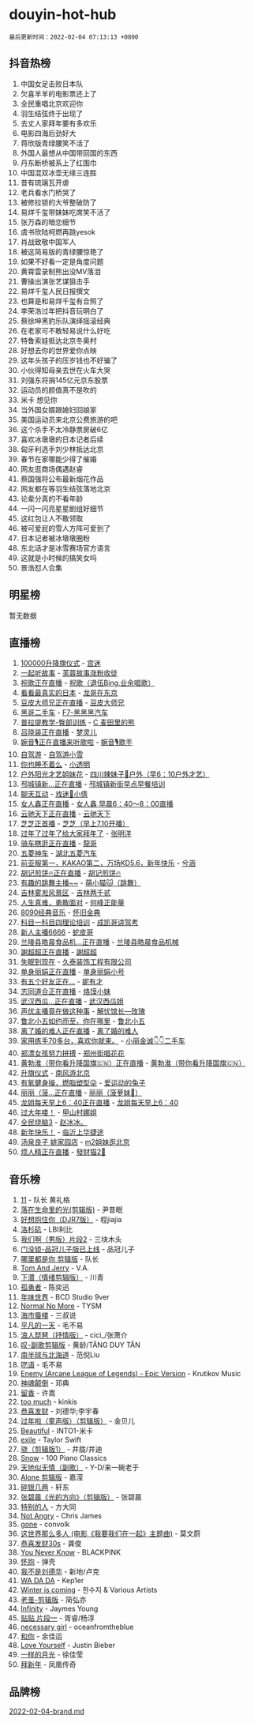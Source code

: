 # douyin-hot-hub

`最后更新时间：2022-02-04 07:13:13 +0800`

## 抖音热榜

1. 中国女足击败日本队
1. 欠喜羊羊的电影票还上了
1. 全民重唱北京欢迎你
1. 羽生结弦终于出现了
1. 去丈人家拜年要有多欢乐
1. 电影四海后劲好大
1. 蒋欣版青绿腰笑不活了
1. 外国人最想从中国带回国的东西
1. 丹东断桥被系上了红围巾
1. 中国混双冰壶无缘三连胜
1. 昔有琉璃瓦开虐
1. 老兵看水门桥哭了
1. 被修拉锁的大爷整破防了
1. 易烊千玺带妹妹吃席笑不活了
1. 张万森的暗恋细节
1. 虞书欣陆柯燃再跳yesok
1. 肖战致敬中国军人
1. 被这简易版的青绿腰惊艳了
1. 如果不好看一定是角度问题
1. 黄霄雲录制熊出没MV落泪
1. 曹操出演张艺谋狙击手
1. 易烊千玺人民日报撰文
1. 也算是和易烊千玺有合照了
1. 李荣浩过年把抖音玩明白了
1. 蔡徐坤黑豹乐队演绎摇滚经典
1. 在老家可不敢轻易说什么好吃
1. 特鲁索娃抵达北京冬奥村
1. 好想去你的世界爱你点映
1. 这年头孩子的压岁钱也不好骗了
1. 小伙得知母亲去世在火车大哭
1. 刘强东将捐145亿元京东股票
1. 运动员的颜值真不是吹的
1. 米卡 想见你
1. 当外国女婿跟媳妇回娘家
1. 美国运动员来北京公费旅游的吧
1. 这个杀手不太冷静票房破6亿
1. 喜欢冰墩墩的日本记者后续
1. 匈牙利选手刘少林抵达北京
1. 春节在家哪能少得了催婚
1. 网友逛商场偶遇赵睿
1. 蔡国强将公布最新烟花作品
1. 网友都在等羽生结弦落地北京
1. 论辈分真的不看年龄
1. 一闪一闪亮星星剧组好细节
1. 这红包让人不敢领取
1. 被可爱屁的雪人方阵可爱到了
1. 日本记者被冰墩墩圈粉
1. 东北话才是冰雪赛场官方语言
1. 这就是小时候的搞笑女吗
1. 景浩怼人合集

## 明星榜

暂无数据

## 直播榜

1. [100000升降旗仪式](https://webcast.amemv.com/webcast/reflow/7060616941152586534) - [宫迷](https://www.iesdouyin.com/share/user/967212239699597?sec_uid=MS4wLjABAAAA1Nqp-7yEP8ur3sL-YUiYmuD0reY7uo_qX5BwM0DogwI)
1. [一起听故事](https://webcast.amemv.com/webcast/reflow/7060622256011103013) - [芙蓉故事涨粉收徒](https://www.iesdouyin.com/share/user/97853293089?sec_uid=MS4wLjABAAAAIjloCXLlw9BzRpglLTpCT4QEB4RsFM8fXD0vgKquiA0)
1. [祝歌正在直播](https://webcast.amemv.com/webcast/reflow/7060596819646106404) - [祝歌（退伍Bing,业余唱歌）](https://www.iesdouyin.com/share/user/1055164156098558?sec_uid=MS4wLjABAAAAgnqiZc8NubfEMuTQVTYK66bjf8dCcSztAb33SQjOOfYySfM4GRVfXbjc5Ip_Gu0r)
1. [看看最真实的日本](https://webcast.amemv.com/webcast/reflow/7060620150065138469) - [龙哥在东京](https://www.iesdouyin.com/share/user/110896236602?sec_uid=MS4wLjABAAAAQuiqEefeav_sbYe73yN_icQ8fnqnf-ny_fEgL-NL0JQ)
1. [豆皮大师兄正在直播](https://webcast.amemv.com/webcast/reflow/7060620887413771039) - [豆皮大师兄](https://www.iesdouyin.com/share/user/1063979932718648?sec_uid=MS4wLjABAAAAujZpL9rGkJudv-n1jC3lNy8BNHSzUSeYwEsyLoo7BFH273Ta2VLqQH_QPGCJ-Xp-)
1. [黑哥二手车](https://webcast.amemv.com/webcast/reflow/7060622058853862174) - [F7-黑黑黑汽车](https://www.iesdouyin.com/share/user/2551312082024228?sec_uid=MS4wLjABAAAAqLWEMhM-cCc0TNBywVLwA1H9JMU1gdSwKp59OgZZpJgUlJUWK3bIwuNU7SSvHclm)
1. [普拉提教学-臀部训练](https://webcast.amemv.com/webcast/reflow/7060622534127323941) - [C 麦田里的熊](https://www.iesdouyin.com/share/user/68259533780?sec_uid=MS4wLjABAAAAMxy4oxbgYqlqAqiVLxglnrmDSFLmBfXj4qzFRp6nSHg)
1. [吕晓装正在直播](https://webcast.amemv.com/webcast/reflow/7060600139307666176) - [梦灵儿](https://www.iesdouyin.com/share/user/77654165635?sec_uid=MS4wLjABAAAA2xSMDjkvGUFWliRIT94s1aI7LyaPmM3JOJbKFAGzITs)
1. [婉音🎙️正在直播来听歌啦](https://webcast.amemv.com/webcast/reflow/7060606034863213327) - [婉音🎙️歌手](https://www.iesdouyin.com/share/user/4468846942749928?sec_uid=MS4wLjABAAAALCR0UGp8JsLUciRY9KTe9_fASASZ6rrCvGyANcB36LlxK-UHUliq5D2KVHPkUMyh)
1. [自驾游](https://webcast.amemv.com/webcast/reflow/7060539594432973575) - [自驾游小雪](https://www.iesdouyin.com/share/user/554598740267195?sec_uid=MS4wLjABAAAAQim2zsvidpksXO64IZ-islLOJ8XBWxmZeatpglXxy0k)
1. [你也睡不着么](https://webcast.amemv.com/webcast/reflow/7060612764447804167) - [小透明](https://www.iesdouyin.com/share/user/83628676677?sec_uid=MS4wLjABAAAA06y3Ctu8QmuefqvUSU7vr0c_ZQnCqB0eaglgkelLTek)
1. [户外阳光才艺姐妹花](https://webcast.amemv.com/webcast/reflow/7060611151424981774) - [四川辣妹子🎤户外（早6：10户外才艺）](https://www.iesdouyin.com/share/user/74895633431?sec_uid=MS4wLjABAAAAQb_dLZhstH9RFs_JXB-E92FoJweS4Y-85UMzU9fldso)
1. [邳城镇新...正在直播](https://webcast.amemv.com/webcast/reflow/7060619682159676167) - [邳城镇新街早点早餐培训](https://www.iesdouyin.com/share/user/78030814423?sec_uid=MS4wLjABAAAAMx8m-ZFB6jcxTs2i10F8dygOUtMBF9HYkCtBQqN55D8)
1. [聊天互动](https://webcast.amemv.com/webcast/reflow/7060617976067787524) - [戏迷💃小倩](https://www.iesdouyin.com/share/user/100701623311?sec_uid=MS4wLjABAAAANf_FgR0tpNktvmC9_Pn-Ru15n2n-DiIbszS5gQknOaA)
1. [女人鑫正在直播](https://webcast.amemv.com/webcast/reflow/7060621599807933187) - [女人鑫 早晨6：40～8：00直播](https://www.iesdouyin.com/share/user/59714697970?sec_uid=MS4wLjABAAAAWuHDUnygqk5XxKnsSmhwa26Hu7p4zZDoiXfO1fiJTJg)
1. [云驰天下正在直播](https://webcast.amemv.com/webcast/reflow/7060620782741162783) - [云驰天下](https://www.iesdouyin.com/share/user/86897469936?sec_uid=MS4wLjABAAAAnfuQQIuqNhU_FhPuCaQ2cFSue1I435JDyx65kuaXxCw)
1. [芝芝正首播](https://webcast.amemv.com/webcast/reflow/7060615572626639629) - [芝芝（早上7.10开播）](https://www.iesdouyin.com/share/user/61020438793?sec_uid=MS4wLjABAAAA3HWXrOjkbYzTz3elDifn6ZnuPDxyNknpphesDhjpy6Y)
1. [过年了过年了给大家拜年了](https://webcast.amemv.com/webcast/reflow/7060613794610907939) - [张明洋](https://www.iesdouyin.com/share/user/96454343902?sec_uid=MS4wLjABAAAAc3Yx7XQLbhoZv-VBInNQKHsx0LQ7VRuqviIMKqAdKlU)
1. [骑车瞎逛正在直播](https://webcast.amemv.com/webcast/reflow/7060620591497235213) - [龍哥](https://www.iesdouyin.com/share/user/3742327950554632?sec_uid=MS4wLjABAAAAM9XW0o8vZDA-wQdvcYva00DT0yGqvIIV1B1ulrHhINg0yOXIWe6Ew1y3jGBuq2YY)
1. [五菱神车](https://webcast.amemv.com/webcast/reflow/7060621113415469859) - [湖北五菱汽车](https://www.iesdouyin.com/share/user/62788091833?sec_uid=MS4wLjABAAAAK35Yfw1Tr8ILbbiWUIh5cQ358_M_0zTtA6TRiOxibLQ)
1. [前亚服第一，KAKAO第二，万场KD5.6，新年快乐](https://webcast.amemv.com/webcast/reflow/7060550352344517406) - [兮涵](https://www.iesdouyin.com/share/user/71340917330?sec_uid=MS4wLjABAAAAxVK8yWP2vP7yo_n7YkAErPaQGr4UUhk2C66i-JEwX04)
1. [胡记煎饼🔥正在直播](https://webcast.amemv.com/webcast/reflow/7060603850645834496) - [胡记煎饼🔥](https://www.iesdouyin.com/share/user/101432604720?sec_uid=MS4wLjABAAAApxGT6aAF3Z5Pf4HSBrbVue44GWzZ9m7Yqd47kBdMS4c)
1. [有趣的跳舞主播~~](https://webcast.amemv.com/webcast/reflow/7060618682912787215) - [萌小猫🐱（跳舞）](https://www.iesdouyin.com/share/user/82446620564?sec_uid=MS4wLjABAAAA6gFy7UpbiPQNTyqZEeYB4c5sdvxzz-nMoB4LjK8lEEo)
1. [吉林雾凇风景区](https://webcast.amemv.com/webcast/reflow/7060585227378297632) - [吉林两千贰](https://www.iesdouyin.com/share/user/4124973868265934?sec_uid=MS4wLjABAAAA09BUCrlGnNM0tCvwUzXf1gJHJzM88wnf2CG81VARbP3iqufre3ZhwsuCnXymOUvM)
1. [人生真难，勇敢面对](https://webcast.amemv.com/webcast/reflow/7060611844385344289) - [何峰正能量](https://www.iesdouyin.com/share/user/73895371249?sec_uid=MS4wLjABAAAAlYtfJYg0EBsirLJZ9YMJ97ksb5baHb4KPkK58Bvpsws)
1. [8090经典音乐](https://webcast.amemv.com/webcast/reflow/7060457432434543390) - [怀旧金典](https://www.iesdouyin.com/share/user/59022837049?sec_uid=MS4wLjABAAAARbgzHmp5QN17jBd70d_iU_0Lh2V3YczzLTWdER4AQmc)
1. [科目一科目四理论培训](https://webcast.amemv.com/webcast/reflow/7059292458915498782) - [成凯哥讲驾考](https://www.iesdouyin.com/share/user/3021048341600440?sec_uid=MS4wLjABAAAAn1TPT_GfTlu4dzpr5o19D6TZb7dR-Au57T3hW0qa_TKZ22mRjiKRdZi0V7KBucfT)
1. [新人主播6666](https://webcast.amemv.com/webcast/reflow/7060503662774553352) - [蛇皮哥](https://www.iesdouyin.com/share/user/2947156117302984?sec_uid=MS4wLjABAAAA0RN6cl2oJO-7ZVFPpvSqnMGXIz-vbHW_KpUGm1uwGv42BjGFGTai7iWKwNxQLXyP)
1. [兰陵县皓晨食品机…正在直播](https://webcast.amemv.com/webcast/reflow/7060613297506241318) - [兰陵县皓晨食品机械](https://www.iesdouyin.com/share/user/105686178971?sec_uid=MS4wLjABAAAAoNFUKFy4gUz3H29fF1LQiTlblFyOxfmTiLUZLGHmZ3c)
1. [謝超超正在直播](https://webcast.amemv.com/webcast/reflow/7060590737833970467) - [謝超超](https://www.iesdouyin.com/share/user/58981639666?sec_uid=MS4wLjABAAAANkCGtJjNfcuwQ-IZZiCXvodbSfUYQH0q6uTYvLt9NWw)
1. [失眠到现在](https://webcast.amemv.com/webcast/reflow/7060609982219275048) - [久泰装饰工程有限公司](https://www.iesdouyin.com/share/user/1578515870261006?sec_uid=MS4wLjABAAAA19ECsl7FWhTasUnaFtmkJLwFjZNp97iATz-KUBzNUcyvYp2cls5wck9IifhSJ0bM)
1. [单身丽娟正在直播](https://webcast.amemv.com/webcast/reflow/7060604188539046670) - [单身丽娟小号](https://www.iesdouyin.com/share/user/1143951396969528?sec_uid=MS4wLjABAAAAJO8YGEr8rxguJyV3eWxU1scMRPcb0CDFUn7AaEFmhykb1PO_q2dXkvP2qxaZ8WVj)
1. [有五个好友正在…](https://webcast.amemv.com/webcast/reflow/7060608826029951778) - [妮有才](https://www.iesdouyin.com/share/user/103736518660?sec_uid=MS4wLjABAAAAE7OL0uPCBSFWf-Q63WBaEY8rPc99LsJ-ovfHVt1dKfs)
1. [志同道合正在直播](https://webcast.amemv.com/webcast/reflow/7060575755717167883) - [烙馍小妹](https://www.iesdouyin.com/share/user/80729351553?sec_uid=MS4wLjABAAAAQZqbQzxsn-oDCkm7q_8iHMierXn0VAYDp_EKNoAgEYU)
1. [武汉西瓜…正在直播](https://webcast.amemv.com/webcast/reflow/7060595000383458052) - [武汉西瓜姐](https://www.iesdouyin.com/share/user/654931641245048?sec_uid=MS4wLjABAAAAI6ObQgziArzcfc6958cYWn9S59NaKu0paYDOJsay6kk)
1. [声优主播竟在做这种事](https://webcast.amemv.com/webcast/reflow/7060546657575422720) - [解忧馆长—玫瑰](https://www.iesdouyin.com/share/user/111628560865?sec_uid=MS4wLjABAAAAm9aFG31pl-pveEJak6Yg3hc804D81QSb2sIE0IW86QM)
1. [鲁北小五如约而至，你在哪里](https://webcast.amemv.com/webcast/reflow/7060606327659547392) - [鲁北小五](https://www.iesdouyin.com/share/user/4300886273960880?sec_uid=MS4wLjABAAAArgttO1L6kiVIMD--SjUmE1GaKQyagS19Wo26oPKq0-WZC7-yQDotj_9tzAWaNMr0)
1. [离了婚的难人正在直播](https://webcast.amemv.com/webcast/reflow/7060551357295495939) - [离了婚的难人](https://www.iesdouyin.com/share/user/1859976498517239?sec_uid=MS4wLjABAAAAoWzPzSNiwdHWE_cBceDQV27riTekaABXZi9zKzmv5UcDTOnwDEZzQzURvL-WMAec)
1. [家用练手70多台，喜欢你就来。](https://webcast.amemv.com/webcast/reflow/7060620905155791655) - [小丽金诚👇👇二手车](https://www.iesdouyin.com/share/user/106227624243?sec_uid=MS4wLjABAAAA4M3dIBqBOo0OF7Uom4PmrIFI6wykSac-OITIXyT1EpA)
1. [郑漂女孩努力拼搏](https://webcast.amemv.com/webcast/reflow/7060575233769622305) - [郑州街唱花花](https://www.iesdouyin.com/share/user/64122544716?sec_uid=MS4wLjABAAAAKawz7fNXYuAItyWyZ0Cx8xbKhm9i6Uk7uYyzVaOqXFI)
1. [黄勃淮（带你看升降国旗🇨🇳）正在直播](https://webcast.amemv.com/webcast/reflow/7060619288628955911) - [黄勃淮（带你看升降国旗🇨🇳）](https://www.iesdouyin.com/share/user/848478218486440?sec_uid=MS4wLjABAAAAIV-7D1w-0pGsu8UCOjy3uJF0KAwTKQlOh32qJPgyheE)
1. [升旗仪式](https://webcast.amemv.com/webcast/reflow/7060614302260087583) - [南风游北京](https://www.iesdouyin.com/share/user/1860020240385310?sec_uid=MS4wLjABAAAAMeCmKCoVk_I8Sf2rKQG_7ctW4jPhyXMys1z7cnMsmNsCqvZiokoXSnaL5gx1DJV-)
1. [有氧健身操，燃脂塑型😜](https://webcast.amemv.com/webcast/reflow/7060593369365351209) - [爱运动的兔子](https://www.iesdouyin.com/share/user/99760035539?sec_uid=MS4wLjABAAAA6meG86URh_0hb_YyCQi11V3v8ZMF2z2ubiBd8cF-FBc)
1. [丽丽（菠...正在直播](https://webcast.amemv.com/webcast/reflow/7060526822861048607) - [丽丽（菠萝妹🍍）](https://www.iesdouyin.com/share/user/72524869471?sec_uid=MS4wLjABAAAAWWOWcHu6mpJrDTvuV-UIByQPyVlRoGbUmYtvuGN5FzA)
1. [龙姐每天早上6：40正在直播](https://webcast.amemv.com/webcast/reflow/7060612502110931719) - [龙姐每天早上6：40](https://www.iesdouyin.com/share/user/79495979493?sec_uid=MS4wLjABAAAAYT_iYplZpKt8i_6Tg-Ws2X19086bZ0SzJoh0L1igqFE)
1. [过大年喽！](https://webcast.amemv.com/webcast/reflow/7060616386615249704) - [甲山村娜姐](https://www.iesdouyin.com/share/user/1205517575266668?sec_uid=MS4wLjABAAAA-R20kqSppH7pBgFnboPPd7Yq_TPo6gepy019UPm_MVGcnPWikTxe4fwgNMuYmwzc)
1. [全民烧脑3](https://webcast.amemv.com/webcast/reflow/7060549836432575239) - [赵冰冰。](https://www.iesdouyin.com/share/user/4468881771999613?sec_uid=MS4wLjABAAAABoZfmS7YanTzwWKvRbxGSEW8Tw5_myI9LL6lGZE_rtAUOXHuKbWl8eSuB8fczscj)
1. [新年快乐！](https://webcast.amemv.com/webcast/reflow/7060613869248449315) - [临沂上华捷途](https://www.iesdouyin.com/share/user/53204778228279?sec_uid=MS4wLjABAAAAbj7VblVOCA4qxS4p80ZTA_l4cm_pkgX_qvXK1xnvKx0)
1. [汤泉良子 姚家园店](https://webcast.amemv.com/webcast/reflow/7060619264146885389) - [m2姐妹逛北京](https://www.iesdouyin.com/share/user/3131006045391469?sec_uid=MS4wLjABAAAAjt23RhDkDdJCPITqejF546lKzXaZ0YMRXKN332rOf2hYxK-0_ANIYhwlAVI4kTWj)
1. [烦人精正在直播](https://webcast.amemv.com/webcast/reflow/7060622321974790916) - [發财猫2🐣](https://www.iesdouyin.com/share/user/60263599725?sec_uid=MS4wLjABAAAAqYcXWNOEujDX96vJcnir_jrttGmdPT9RuMPvfknVllw)

## 音乐榜

1. [11](https://sf6-cdn-tos.douyinstatic.com/obj/tos-cn-ve-2774/9e7c6cc79eb64e2fadb0af297165d43b) - 队长 黄礼格
1. [落在生命里的光(剪辑版)](https://sf3-cdn-tos.douyinstatic.com/obj/tos-cn-ve-2774/6a3ac5299a304a0babc779305d06ec09) - 尹昔眠
1. [好想抱住你（DJR7版）]() - 程jiajia
1. [洛杉矶](https://sf3-cdn-tos.douyinstatic.com/obj/tos-cn-ve-2774/6a65a749415e47988b83c0968476d343) - LBI利比
1. [我们啊（男版）片段2](https://sf6-cdn-tos.douyinstatic.com/obj/tos-cn-ve-2774/069198d37333496097851cb872387829) - 三块木头
1. [门没锁-品冠儿子版已上线]() - 品冠儿子
1. [哪里都是你 剪辑版]() - 队长
1. [Tom And Jerry](https://sf6-cdn-tos.douyinstatic.com/obj/tos-cn-ve-2774/56e9d3bb147f4e389333972473164f02) -  V.A.
1. [下潜（情绪剪辑版）](https://sf3-cdn-tos.douyinstatic.com/obj/tos-cn-ve-2774/c42530bf0e054f7c8f93b8426e42102d) - 川青
1. [孤勇者]() - 陈奕迅
1. [年味世界](https://sf3-cdn-tos.douyinstatic.com/obj/tos-cn-ve-2774/e359ebf9d9594bd4b1fe25e8695ad072) - BCD Studio 9ver
1. [Normal No More](https://sf3-cdn-tos.douyinstatic.com/obj/tos-cn-ve-2774/66e0083156b34369a9fb42ead3e7048b) - TYSM
1. [海市蜃楼](https://sf3-cdn-tos.douyinstatic.com/obj/tos-cn-ve-2774/25e937c50a8644a296341b06a9750a21) - 三叔说
1. [平凡的一天]() - 毛不易
1. [浪人琵琶（抒情版）]() - cici_/张萧介
1. [叹-副歌剪辑版]() - 黄龄/TĂNG DUY TÂN
1. [南半球与北海道](https://sf3-cdn-tos.douyinstatic.com/obj/tos-cn-ve-2774/0d1a6b330cf84ad39b8cf600a2849fbc) - 范倪Liu
1. [呓语]() - 毛不易
1. [Enemy (Arcane League of Legends) - Epic Version](https://sf3-cdn-tos.douyinstatic.com/obj/tos-cn-ve-2774/9feec24f23834b06bdde8482cdbea15b) - Krutikov Music
1. [神魂颠倒](https://sf3-cdn-tos.douyinstatic.com/obj/tos-cn-ve-2774/35bf9a0f55b140cbad2ef9c9fd1c355a) - 邓典
1. [留香](https://sf3-cdn-tos.douyinstatic.com/obj/tos-cn-ve-2774/19394ef19943473b89f6edc715f2f29e) - 许嵩
1. [too much](https://sf6-cdn-tos.douyinstatic.com/obj/tos-cn-ve-2774/97313513675f427eaf8b80fc3f5591ea) - kinkis
1. [恭喜发财](https://sf3-cdn-tos.douyinstatic.com/obj/tos-cn-ve-2774/38f0b4e5cb704b5b96372f9c605c84b0) - 刘德华;李宇春
1. [过年啦（童声版）（剪辑版）](https://sf3-cdn-tos.douyinstatic.com/obj/tos-cn-ve-2774/9b517a84169948ae84f879125a32b380) - 金贝儿
1. [Beautiful]() - INTO1-米卡
1. [exile](https://sf6-cdn-tos.douyinstatic.com/obj/tos-cn-ve-2774/77ec4f6b0999429186ada733032d8a0b) - Taylor Swift
1. [骁（剪辑版1）](https://sf6-cdn-tos.douyinstatic.com/obj/tos-cn-ve-2774/f5e7b591f7bc490ca7c8b4c9887ba028) - 井胧/井迪
1. [Snow](https://sf6-cdn-tos.douyinstatic.com/obj/tos-cn-ve-2774/20975bedd6d8491cb8d51bd870c28a1e) - 100 Piano Classics
1. [天地似无情（副歌）]() - Y-D/来一碗老于
1. [Alone 剪辑版](https://sf3-cdn-tos.douyinstatic.com/obj/tos-cn-ve-2774/2bf3353af91d432ebb6b60068f35c9dc) - 嘉滢
1. [碎银几两]() - 轩东
1. [张碧晨《光的方向》（剪辑版）](https://sf6-cdn-tos.douyinstatic.com/obj/tos-cn-ve-2774/80fe956e74914f2db2b6ef2647448a22) - 张碧晨
1. [特别的人]() - 方大同
1. [Not Angry](https://sf6-cdn-tos.douyinstatic.com/obj/tos-cn-ve-2774/8bf9f6775919477ba6b7c83b702aa140) - Chris James
1. [gone](https://sf6-cdn-tos.douyinstatic.com/obj/tos-cn-ve-2774/8807da948ae14051945d24506732ce7c) - convolk
1. [这世界那么多人 (电影《我要我们在一起》主题曲)]() - 莫文蔚
1. [恭喜发财30s](https://sf3-cdn-tos.douyinstatic.com/obj/tos-cn-ve-2774/de00c750a23743179de57e5d28b6bc4c) - 龚俊
1. [You Never Know](https://sf3-cdn-tos.douyinstatic.com/obj/tos-cn-ve-2774/93ea07db32c04cdb818583f2df1e50bd) - BLACKPINK
1. [怀抱]() - 弹壳
1. [我不是刘德华]() - 新地/卢克
1. [WA DA DA](https://sf6-cdn-tos.douyinstatic.com/obj/tos-cn-ve-2774/c43e4a24f9464491b4f844c5614fa344) - Kep1er
1. [Winter is coming](https://sf3-cdn-tos.douyinstatic.com/obj/tos-cn-ve-2774/0a6c12efb2d84f2ba9a243d4e1eebb4e) - 한수지 & Various Artists
1. [老茧-剪辑版](https://sf6-cdn-tos.douyinstatic.com/obj/tos-cn-ve-2774/bb91bdf677a04acead89436a15002aa6) - 简弘亦
1. [Infinity](https://sf3-cdn-tos.douyinstatic.com/obj/tos-cn-ve-2774/7861e9af59e04a7aa61cb096ab7a5652) - Jaymes Young
1. [贴贴 片段一](https://sf6-cdn-tos.douyinstatic.com/obj/tos-cn-ve-2774/43592a571cd04dcb87a151851f697181) - 胥睿/杨淳
1. [necessary girl](https://sf6-cdn-tos.douyinstatic.com/obj/tos-cn-ve-2774/357e1cc9d4564b0db7f589d498e98d2d) - oceanfromtheblue
1. [和你](https://sf3-cdn-tos.douyinstatic.com/obj/tos-cn-ve-2774/190a1fdb2f2c4e3a94ccab0c156c5480) - 余佳运
1. [Love Yourself]() - Justin Bieber
1. [一样的月光]() - 徐佳莹
1. [拜新年]() - 凤凰传奇

## 品牌榜

[2022-02-04-brand.md](2022-02-04-brand.md)
